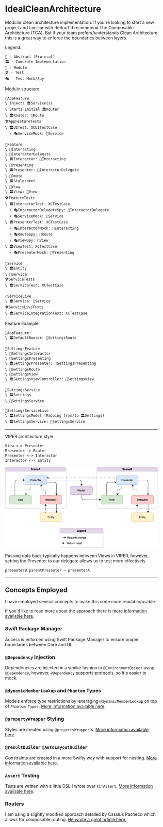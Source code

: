 # IdealCleanArchitecture

Modular clean architecture implementation. If you're looking to start a new project and familiar with Redux I'd recommend The Composable Architecture (TCA). But if your team prefers/understands Clean Architecture this is a great way to enforce the boundaries between layers.

Legend:
```
💭 - Abstract (Protocol)
🏛️ - Concrete Implementation
🧰 - Module
🛠️ - Test
🎭 - Test Mock/Spy
```

Module structure:
```
🧰AppFeature
\ Injects 🏛️Service(s)
\ Starts Initial 🏛️Router
\ 🏛️Router: 💭Route
🛠️AppFeatureTests
\ 🏛️UITest: XCUITestCase
  \ 🎭ServiceMock: 💭Service

🧰Feature
\ 💭Interacting
\ 💭InteractorDelegate
\ 🏛️Interactor: 💭Interacting
\ 💭Presenting
\ 🏛️Presenter: 💭InteractorDelegate
\ 💭Route
\ 🏛️Stylesheet
\ 💭View
\ 🏛️View: 💭View
🛠️FeatureTests
\ 🏛️InteractorTest: XCTestCase
  \ 🎭InteractorDelegateSpy: 💭InteractorDelegate
  \ 🎭ServiceMock: 💭Service
\ 🏛️PresenterTest: XCTestCase
  \ 🎭InteractorMock: 💭Interacting
  \ 🎭RouteSpy: 💭Route
  \ 🎭ViewSpy: 💭View
\ 🏛️ViewTest: XCTestCase
  \ 🎭PresenterMock: 💭Presenting
  
🧰Service
\ 🏛️Entity
\ 💭Service
🛠️ServiceTests
\ 🏛️ServiceTest: XCTestCase

🧰ServiceLive
\ 🏛️Service: 💭Service
🛠️ServiceLiveTests
\ 🏛️ServiceIntegrationTest: XCTestCase
```

Feature Example:
```
🧰AppFeature:
\ 🏛️DefaultRouter: 💭SettingsRoute

🧰SettingsFeature
\ 💭SettingsInteractor
\ 💭SettingsPresenting
\ 🏛️SettingsPresenter: 💭SettingsPresenting
\ 💭SettingsRoute
\ 💭SettingsView
\ 🏛️SettingsViewController: 💭SettingsView

🧰SettingsService
\ 🏛️Settings
\ 💭SettingsService

🧰SettingsServiceLive
\ 🏛️SettingsModel (Mapping from/to 🏛️Settings)
\ 🏛️SettingsService: 💭SettingsService
```

---

VIPER architecture style
```
View <-> Presenter
Presenter -> Router
Presenter <-> Interactor
Interactor <-> Entity
```
![VIPER](viper.png)

Passing data back typically happens between Views in VIPER, however, setting the Presenter to our delegate allows us to test more effectively.

```swift
presenterB.parentPresenter = presenterA
```

---

## Concepts Employed

I have employed several concepts to make this code more readable/usable.

If you'd like to read more about the approach there is [more information available here](https://medium.com/@cjnevin/modular-viper-architecture-9a7cdb7475f8).

### Swift Package Manager

Access is enforced using Swift Package Manager to ensure proper boundaries between Core and UI.

### `@Dependency` Injection

Dependencies are injected in a similar fashion to `@EnvironmentObject` using `@Dependency`, however, `@Dependency` supports protocols, so it's easier to mock.

### `@dynamicMemberLookup` and `Phantom` Types

Models enforce type restrictions by leveraging `@dynamicMemberLookup` on top of `Phantom Types`. [More information available here](https://levelup.gitconnected.com/expressible-dynamic-phantom-types-513091b63f04).

### `@propertyWrapper` Styling

Styles are created using `@propertyWrapper`'s. [More information available here](https://medium.com/@cjnevin/view-styling-with-propertywrapper-92d8476e96a7).

### `@resultBuilder` `@AutoLayoutBuilder`

Constraints are created in a more Swifty way with support for nesting. [More information available here](https://betterprogramming.pub/autolayoutbuilder-294badac5015).

### `Assert` Testing

Tests are written with a little DSL I wrote over `XCTAssert`. [More information available here](https://betterprogramming.pub/assert-my-wrapper-framework-around-xctest-7d6bea2d05f9).

### Routers

I am using a slightly modified approach detailed by Cassius Pacheco which allows for composable routing. [He wrote a great article here.](https://cassiuspacheco.com/clean-simple-and-composable-routing-for-ios-apps)
